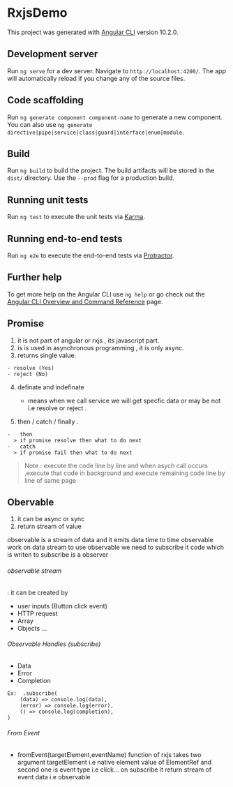 # RxjsDemo

This project was generated with [Angular CLI](https://github.com/angular/angular-cli) version 10.2.0.

## Development server

Run `ng serve` for a dev server. Navigate to `http://localhost:4200/`. The app will automatically reload if you change any of the source files.

## Code scaffolding

Run `ng generate component component-name` to generate a new component. You can also use `ng generate directive|pipe|service|class|guard|interface|enum|module`.

## Build

Run `ng build` to build the project. The build artifacts will be stored in the `dist/` directory. Use the `--prod` flag for a production build.

## Running unit tests

Run `ng test` to execute the unit tests via [Karma](https://karma-runner.github.io).

## Running end-to-end tests

Run `ng e2e` to execute the end-to-end tests via [Protractor](http://www.protractortest.org/).

## Further help

To get more help on the Angular CLI use `ng help` or go check out the [Angular CLI Overview and Command Reference](https://angular.io/cli) page.


## Promise

  1. it is not part of angular or rxjs , its javascript part.
  2. is is used in asynchronous programming , it is only async.
  3. returns single value.

    - resolve (Yes)
    - reject (No)

  4. definate and indefinate 
        - means when we call service we will get specfic data or may be not i.e resolve or reject .

  5. then / catch / finally .

    -   then 
      > if promise resolve then what to do next 
    -   catch 
      > if promise fail then what to do next 


> Note : execute the code line by line and when asych call occurs ,execute that code in background and execute remaining code line by line of  same page 	



## Obervable 

1. it can be async or sync
2. return stream of value  

observable is a stream of data and it emits data time to time
observable work on data stream
to use observable we need to subscribe it 
code which is writen to subscribe is a observer 

###### observable stream

: it can be created by 
-   user inputs (Button click event)
-    HTTP request 
-    Array 
-    Objects ...

###### Observable Handles (subscribe)
-   Data
-   Error 
-   Completion

```
Ex:  .subscribe(
    (data) => console.log(data),
    (error) => console.log(error),
    () => console.log(completion),
)

```

###### From Event 
-   fromEvent(targetElement,eventName) function of rxjs takes two argument targetElement i.e native element value of ElementRef and second one is event type i.e click...
on subscribe it return stream of event data i.e observable 












